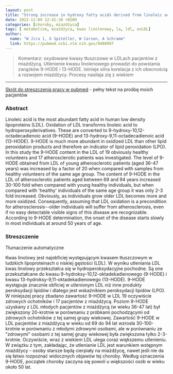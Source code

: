 ```yaml
---
layout: post
title: "Strong increase in hydroxy fatty acids derived from linoleic acid in human low density lipoproteins of atherosclerotic patients"
date: 2022-11-09 12:41:38 +0200
categories: [choroby, miażdżyca]
tags: [ metabolizm, miażdżyca, kwas linolenowy, la, ldl, oxLDL]
author:
  name: "W Jira 1, G Spiteller, W Carson, A Schramm" 
  link: https://pubmed.ncbi.nlm.nih.gov/9488997
---
```

> Komentarz: oxydowane kwasy tłuszczowe w LDLach pacjentów z miażdżycą.
> Utlenienie kwasu linolenowego prowadzi do powstania związków 9-HODE i 13-HODE. 
> Istnieje silna korelacja z ich obecnością a rozwojem miażdżycy. Procesy nasilaja zię z wiekiem
> 
<hr> 


[Skrót do streszczenia pracy w pubmed](https://pubmed.ncbi.nlm.nih.gov/9488997/) - pełny tekst na prośbę moich pacjentów

### Abstract
Linoleic acid is the most abundant fatty acid in human low density lipoproteins (LDL). Oxidation of LDL transforms linoleic acid to hydroperoxyderivatives. These are converted to 9-hydroxy-10,12-octadecadienoic acid (9-HODE) and 13-hydroxy-9,11-octadecadienoic acid (13-HODE). 9-HODE is much more abundant in oxidized LDL than other lipid peroxidation products and therefore an indicator of lipid peroxidation (LPO). In this study the 9-HODE content in the LDL of 19 obviously healthy volunteers and 17 atherosclerotic patients was investigated. The level of 9-HODE obtained from LDL of young atherosclerotic patients (aged 36-47 years) was increased by a factor of 20 when compared with samples from healthy volunteers of the same age group. The content of 9-HODE in the LDL of atherosclerotic patients aged between 69 and 94 years increased 30-100 fold when compared with young healthy individuals, but when compared with 'healthy' individuals of the same age group it was only 2-3 fold increased. Obviously, as individuals grow older LDL becomes more and more oxidized. Consequently, assuming that LDL oxidation is a precondition for atherosclerosis--older individuals will suffer from atherosclerosis, even if no easy detectable visible signs of this disease are recognizable. According to 9-HODE determination, the onset of the disease starts slowly in most individuals at around 50 years of age.

### Streszczenie
Tłumaczenie automatyczne

Kwas linolowy jest najobficiej występującym kwasem tłuszczowym w ludzkich lipoproteinach o niskiej gęstości (LDL). W wyniku utleniania LDL kwas linolowy przekształca się w hydroperoksydacyjne pochodne. Są one przekształcane do kwasu 9-hydroksy-10,12-oktadekadienowego (9-HODE) i kwasu 13-hydroksy-9,11-oktadekadienowego (13-HODE). 9-HODE występuje znacznie obficiej w utlenionym LDL niż inne produkty peroksydacji lipidów i dlatego jest wskaźnikiem peroksydacji lipidów (LPO). W niniejszej pracy zbadano zawartość 9-HODE w LDL 19 oczywiście zdrowych ochotników i 17 pacjentów z miażdżycą. Poziom 9-HODE uzyskany z LDL młodych pacjentów z miażdżycą (w wieku 36-47 lat) był zwiększony 20-krotnie w porównaniu z próbkami pochodzącymi od zdrowych ochotników z tej samej grupy wiekowej. Zawartość 9-HODE w LDL pacjentów z miażdżycą w wieku od 69 do 94 lat wzrosła 30-100-krotnie w porównaniu z młodymi zdrowymi osobami, ale w porównaniu ze "zdrowymi" osobami z tej samej grupy wiekowej była zwiększona tylko 2-3-krotnie. Oczywiście, wraz z wiekiem LDL ulega coraz większemu utlenieniu. W związku z tym, zakładając, że utlenianie LDL jest warunkiem wstępnym miażdżycy - osoby starsze będą cierpiały na miażdżycę, nawet jeśli nie da się łatwo rozpoznać widocznych objawów tej choroby. Według oznaczenia 9-HODE, początek choroby zaczyna się powoli u większości osób w wieku około 50 lat.
